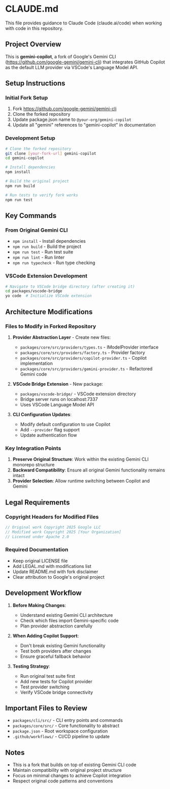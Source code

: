 # CLAUDE.md

This file provides guidance to Claude Code (claude.ai/code) when working with code in this repository.

## Project Overview

This is **gemini-copilot**, a fork of Google's Gemini CLI (https://github.com/google-gemini/gemini-cli) that integrates GitHub Copilot as the default LLM provider via VSCode's Language Model API.

## Setup Instructions

### Initial Fork Setup
1. Fork https://github.com/google-gemini/gemini-cli
2. Clone the forked repository
3. Update package.json name to `@your-org/gemini-copilot`
4. Update all "gemini" references to "gemini-copilot" in documentation

### Development Setup
```bash
# Clone the forked repository
git clone [your-fork-url] gemini-copilot
cd gemini-copilot

# Install dependencies
npm install

# Build the original project
npm run build

# Run tests to verify fork works
npm run test
```

## Key Commands

### From Original Gemini CLI
- `npm install` - Install dependencies
- `npm run build` - Build the project
- `npm run test` - Run test suite
- `npm run lint` - Run linter
- `npm run typecheck` - Run type checking

### VSCode Extension Development
```bash
# Navigate to VSCode bridge directory (after creating it)
cd packages/vscode-bridge
yo code  # Initialize VSCode extension
```

## Architecture Modifications

### Files to Modify in Forked Repository

1. **Provider Abstraction Layer** - Create new files:
   - `packages/core/src/providers/types.ts` - IModelProvider interface
   - `packages/core/src/providers/factory.ts` - Provider factory
   - `packages/core/src/providers/copilot-provider.ts` - Copilot implementation
   - `packages/core/src/providers/gemini-provider.ts` - Refactored Gemini code

2. **VSCode Bridge Extension** - New package:
   - `packages/vscode-bridge/` - VSCode extension directory
   - Bridge server runs on localhost:7337
   - Uses VSCode Language Model API

3. **CLI Configuration Updates**:
   - Modify default configuration to use Copilot
   - Add `--provider` flag support
   - Update authentication flow

### Key Integration Points

1. **Preserve Original Structure**: Work within the existing Gemini CLI monorepo structure
2. **Backward Compatibility**: Ensure all original Gemini functionality remains intact
3. **Provider Selection**: Allow runtime switching between Copilot and Gemini

## Legal Requirements

### Copyright Headers for Modified Files
```typescript
// Original work Copyright 2025 Google LLC
// Modified work Copyright 2025 [Your Organization]
// Licensed under Apache 2.0
```

### Required Documentation
- Keep original LICENSE file
- Add LEGAL.md with modifications list
- Update README.md with fork disclaimer
- Clear attribution to Google's original project

## Development Workflow

1. **Before Making Changes**:
   - Understand existing Gemini CLI architecture
   - Check which files import Gemini-specific code
   - Plan provider abstraction carefully

2. **When Adding Copilot Support**:
   - Don't break existing Gemini functionality
   - Test both providers after changes
   - Ensure graceful fallback behavior

3. **Testing Strategy**:
   - Run original test suite first
   - Add new tests for Copilot provider
   - Test provider switching
   - Verify VSCode bridge connectivity

## Important Files to Review

- `packages/cli/src/` - CLI entry points and commands
- `packages/core/src/` - Core functionality to abstract
- `package.json` - Root workspace configuration
- `.github/workflows/` - CI/CD pipeline to update

## Notes

- This is a fork that builds on top of existing Gemini CLI code
- Maintain compatibility with original project structure
- Focus on minimal changes to achieve Copilot integration
- Respect original code patterns and conventions